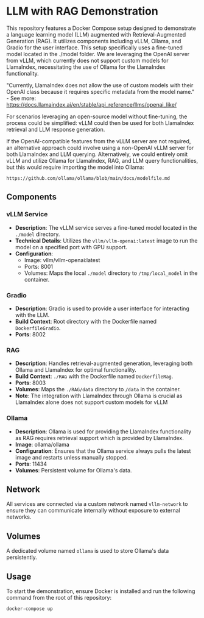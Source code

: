 # LLM with RAG Demonstration

This repository features a Docker Compose setup designed to demonstrate a language learning model (LLM) augmented with Retrieval-Augmented Generation (RAG). It utilizes components including vLLM, Ollama, and Gradio for the user interface. This setup specifically uses a fine-tuned model located in the ./model folder. We are leveraging the OpenAI server from vLLM, which currently does not support custom models for LlamaIndex, necessitating the use of Ollama for the LlamaIndex functionality.

"Currently, LlamaIndex does not allow the use of custom models with their OpenAI class because it requires specific metadata from the model name." - See more: https://docs.llamaindex.ai/en/stable/api_reference/llms/openai_like/

For scenarios leveraging an open-source model without fine-tuning, the process could be simplified: vLLM could then be used for both LlamaIndex retrieval and LLM response generation.

If the OpenAI-compatible features from the vLLM server are not required, an alternative approach could involve using a non-OpenAI vLLM server for both LlamaIndex and LLM querying. Alternatively, we could entirely omit vLLM and utilize Ollama for LlamaIndex, RAG, and LLM query functionalities, but this would require importing the model into Ollama:
```
https://github.com/ollama/ollama/blob/main/docs/modelfile.md
```




## Components

### vLLM Service
- **Description**: The vLLM service serves a fine-tuned model located in the `./model` directory.
- **Technical Details**: Utilizes the `vllm/vllm-openai:latest` image to run the model on a specified port with GPU support.
- **Configuration**:
  - Image: vllm/vllm-openai:latest
  - Ports: 8001
  - Volumes: Maps the local `./model` directory to `/tmp/local_model` in the container.

### Gradio
- **Description**: Gradio is used to provide a user interface for interacting with the LLM.
- **Build Context**: Root directory with the Dockerfile named `DockerfileGradio`.
- **Ports**: 8002

### RAG
- **Description**: Handles retrieval-augmented generation, leveraging both Ollama and LlamaIndex for optimal functionality.
- **Build Context**: `./RAG` with the Dockerfile named `DockerfileRag`.
- **Ports**: 8003
- **Volumes**: Maps the `./RAG/data` directory to `/data` in the container.
- **Note**: The integration with LlamaIndex through Ollama is crucial as LlamaIndex alone does not support custom models for vLLM 

### Ollama
- **Description**: Ollama is used for providing the LlamaIndex functionality as RAG requires retrieval support which is provided by LlamaIndex.
- **Image**: ollama/ollama
- **Configuration**: Ensures that the Ollama service always pulls the latest image and restarts unless manually stopped.
- **Ports**: 11434
- **Volumes**: Persistent volume for Ollama's data.

## Network
All services are connected via a custom network named `vllm-network` to ensure they can communicate internally without exposure to external networks.

## Volumes
A dedicated volume named `ollama` is used to store Ollama's data persistently.

## Usage
To start the demonstration, ensure Docker is installed and run the following command from the root of this repository:
```bash
docker-compose up
```



